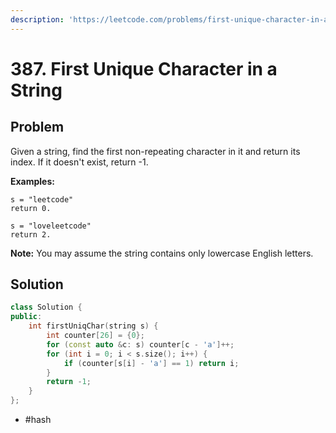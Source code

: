 ```yaml
---
description: 'https://leetcode.com/problems/first-unique-character-in-a-string/'
---
```


# 387. First Unique Character in a String

## Problem

Given a string, find the first non-repeating character in it and return its index. If it doesn't exist, return -1.

**Examples:**

```text
s = "leetcode"
return 0.

s = "loveleetcode"
return 2.
```

**Note:** You may assume the string contains only lowercase English letters.

## Solution

```cpp
class Solution {
public:
    int firstUniqChar(string s) {
        int counter[26] = {0};
        for (const auto &c: s) counter[c - 'a']++;
        for (int i = 0; i < s.size(); i++) {
            if (counter[s[i] - 'a'] == 1) return i;
        }
        return -1;
    }
};
```

* \#hash


